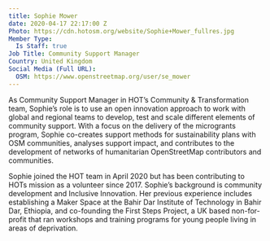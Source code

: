 ```yaml
---
title: Sophie Mower
date: 2020-04-17 22:17:00 Z
Photo: https://cdn.hotosm.org/website/Sophie+Mower_fullres.jpg
Member Type:
  Is Staff: true
Job Title: Community Support Manager
Country: United Kingdom
Social Media (Full URL):
  OSM: https://www.openstreetmap.org/user/se_mower
---
```


As Community Support Manager in HOT’s Community & Transformation team, Sophie’s role is to use an open innovation approach to work with global and regional teams to develop, test and scale different elements of community support. With a focus on the delivery of the microgrants program, Sophie co-creates support methods for sustainability plans with OSM communities, analyses support impact, and contributes to the development of networks of humanitarian OpenStreetMap contributors and communities.

Sophie joined the HOT team in April 2020 but has been contributing to HOTs mission as a volunteer since 2017. Sophie’s background is community development and Inclusive Innovation. Her previous experience includes establishing a Maker Space at the Bahir Dar Institute of Technology in Bahir Dar, Ethiopia, and co-founding the First Steps Project, a UK based non-for-profit that ran workshops and training programs for young people living in areas of deprivation.
